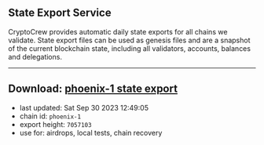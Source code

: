 ## State Export Service
CryptoCrew provides automatic daily state exports for all chains we validate. State export files can be used as genesis files and are a snapshot of the current blockchain state, including all validators, accounts, balances and delegations.

---
**Download: [phoenix-1 state export](https://dl.ccvalidators.com/SERVICE/terra2/phoenix-1_export_7057103.json)**
---

- last updated: Sat Sep 30 2023 12:49:05
- chain id: `phoenix-1`
- export height: `7057103`
- use for: airdrops, local tests, chain recovery
